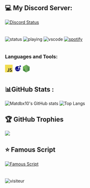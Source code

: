 ## 💻 My Discord Server:

<a href="https://discord.gg/uk7ww4QMn6" title=""><img alt="Discord Status" src="https://discordapp.com/api/guilds/996791677287157791/widget.png"></a>

#
![status](https://dev.discordprofiles.me/badge/status/634442174305402883?simple=true)
![playing](https://dev.discordprofiles.me/badge/playing/634442174305402883)
![vscode](https://dev.discordprofiles.me/badge/vscode/634442174305402883)
[![spotify](https://dev.discordprofiles.me/badge/spotify/634442174305402883)](https://dev.discordprofiles.me/openspotify/634442174305402883)
#

### Languages and Tools:
<code><img height="25" src="https://raw.githubusercontent.com/github/explore/80688e429a7d4ef2fca1e82350fe8e3517d3494d/topics/javascript/javascript.png"></code>
<code><img height="25" src="https://raw.githubusercontent.com/github/explore/80688e429a7d4ef2fca1e82350fe8e3517d3494d/topics/lua/lua.png"></code>
<code><img height="25" src="https://raw.githubusercontent.com/github/explore/80688e429a7d4ef2fca1e82350fe8e3517d3494d/topics/nodejs/nodejs.png"></code>
#
## 📊GitHub Stats :
![Matdbx10's GitHub stats](https://github-readme-stats.vercel.app/api?username=Matdbx10&include_all_commits=true&show_icons=true&theme=tokyonight)
![Top Langs](https://github-readme-stats.vercel.app/api/top-langs/?username=matdbx10&layout=compact&theme=tokyonight)
## 🏆 GitHub Trophies
![](https://github-profile-trophy.vercel.app/?username=MoskalykA&theme=discord&no-frame=true&no-bg=false&margin-w=4)
## ⭐️ Famous Script
[![Famous Script](https://github-readme-stats.vercel.app/api/pin/?username=Matdbx10&theme=tokyonight&repo=mAdmin)](https://github.com/Matdbx10/mAdmin)
#
![visiteur](https://profile-counter.glitch.me/Matdbx10/count.svg)

